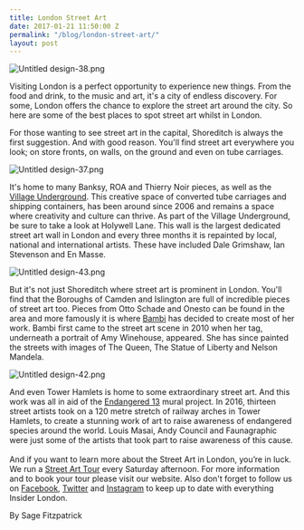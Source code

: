```yaml
---
title: London Street Art
date: 2017-01-21 11:50:00 Z
permalink: "/blog/london-street-art/"
layout: post
---
```


![Untitled design-38.png](/uploads/Untitled%20design-38.png)

Visiting London is a perfect opportunity to experience new things. From the food and drink, to the music and art, it's a city of endless discovery. For some, London offers the chance to explore the street art around the city. So here are some of the best places to spot street art whilst in London.

For those wanting to see street art in the capital, Shoreditch is always the first suggestion. And with good reason. You'll find street art everywhere you look; on store fronts, on walls, on the ground and even on tube carriages.

![Untitled design-37.png](/uploads/Untitled%20design-37.png)

It's home to many Banksy, ROA and Thierry Noir pieces, as well as the [Village Underground](http://www.villageunderground.co.uk). This creative space of converted tube carriages and shipping containers, has been around since 2006 and remains a space where creativity and culture can thrive. As part of the Village Underground, be sure to take a look at Holywell Lane. This wall is the largest dedicated street art wall in London and every three months it is repainted by local, national and international artists. These have included Dale Grimshaw, Ian Stevenson and En Masse.

![Untitled design-43.png](/uploads/Untitled%20design-43.png)

But it's not just Shoreditch where street art is prominent in London. You'll find that the Boroughs of Camden and Islington are full of incredible pieces of street art too. Pieces from Otto Schade and Onesto can be found  in the area and more famously it is where [Bambi](https://www.instagram.com/therealbambistreetartist/) has decided to create most of her work.  Bambi first came to the street art scene in 2010 when her tag, underneath a portrait of Amy Winehouse, appeared. She has since painted the streets with images of The Queen, The Statue of Liberty and Nelson Mandela.

![Untitled design-42.png](/uploads/Untitled%20design-42.png)

And even Tower Hamlets is home to some extraordinary  street art. And this work was all in aid of the [Endangered 13](http://humannatureshow.com/endangered13/) mural project. In 2016, thirteen street artists took on a 120 metre stretch of railway arches in Tower Hamlets, to create a stunning work of art to raise awareness of endangered species around the world. Louis Masai, Andy Council and Faunagraphic were just some of the artists that took part to raise awareness of this cause.  \
\
And if you want to learn more about the Street Art in London, you’re in luck. We run a [Street Art Tour](https://www.insider-london.co.uk/tours/street-art-tour-london/) every Saturday afternoon. For more information and to book your tour please visit our website. Also don't forget to follow us on [Facebook](https://www.facebook.com/insiderlondon/), [Twitter](https://twitter.com/insiderlondon) and [Instagram](https://www.instagram.com/insiderlondontours/) to keep up to date with everything Insider London.

By Sage Fitzpatrick